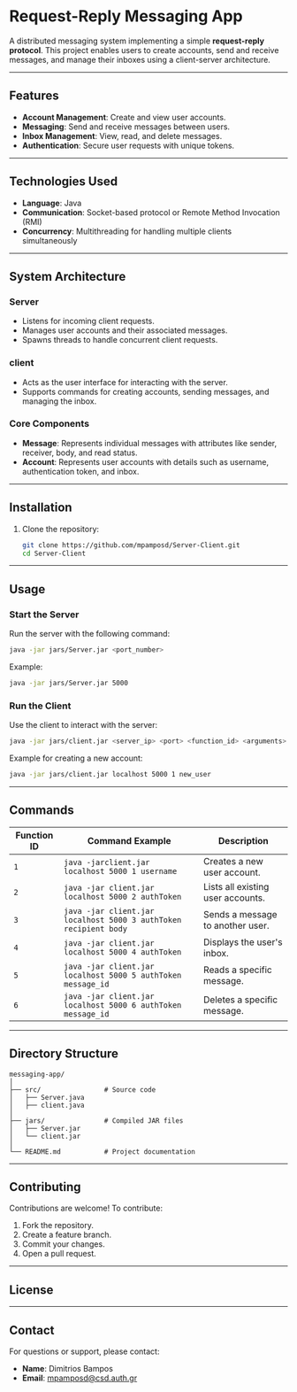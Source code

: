 # Request-Reply Messaging App

A distributed messaging system implementing a simple **request-reply protocol**. This project enables users to create accounts, send and receive messages, and manage their inboxes using a client-server architecture.

---

## Features

- **Account Management**: Create and view user accounts.
- **Messaging**: Send and receive messages between users.
- **Inbox Management**: View, read, and delete messages.
- **Authentication**: Secure user requests with unique tokens.

---

## Technologies Used

- **Language**: Java
- **Communication**: Socket-based protocol or Remote Method Invocation (RMI)
- **Concurrency**: Multithreading for handling multiple clients simultaneously

---

## System Architecture

### Server
- Listens for incoming client requests.
- Manages user accounts and their associated messages.
- Spawns threads to handle concurrent client requests.

### client
- Acts as the user interface for interacting with the server.
- Supports commands for creating accounts, sending messages, and managing the inbox.

### Core Components
- **Message**: Represents individual messages with attributes like sender, receiver, body, and read status.
- **Account**: Represents user accounts with details such as username, authentication token, and inbox.

---

## Installation

1. Clone the repository:
   ```bash
   git clone https://github.com/mpamposd/Server-Client.git
   cd Server-Client
   ```
---

## Usage

### Start the Server
Run the server with the following command:
```bash
java -jar jars/Server.jar <port_number>
```
Example:
```bash
java -jar jars/Server.jar 5000
```

### Run the Client
Use the client to interact with the server:
```bash
java -jar jars/client.jar <server_ip> <port> <function_id> <arguments>
```
Example for creating a new account:
```bash
java -jar jars/client.jar localhost 5000 1 new_user
```

---

## Commands

| Function ID | Command Example                                             | Description                              |
|-------------|-------------------------------------------------------------|------------------------------------------|
| `1`         | `java -jarclient.jar localhost 5000 1 username`                 | Creates a new user account.          |
| `2`         | `java -jar client.jar localhost 5000 2 authToken`               | Lists all existing user accounts.    |
| `3`         | `java -jar client.jar localhost 5000 3 authToken recipient body`| Sends a message to another user.     |
| `4`         | `java -jar client.jar localhost 5000 4 authToken`               | Displays the user's inbox.           |
| `5`         | `java -jar client.jar localhost 5000 5 authToken message_id`    | Reads a specific message.            |
| `6`         | `java -jar client.jar localhost 5000 6 authToken message_id`    | Deletes a specific message.          |

---

## Directory Structure

```
messaging-app/
│
├── src/                # Source code
│   ├── Server.java
│   ├── client.java
│
├── jars/               # Compiled JAR files
│   ├── Server.jar
│   └── client.jar
│
└── README.md           # Project documentation
```

---

## Contributing

Contributions are welcome! To contribute:
1. Fork the repository.
2. Create a feature branch.
3. Commit your changes.
4. Open a pull request.

---

## License


---

## Contact

For questions or support, please contact:
- **Name**: Dimitrios Bampos
- **Email**: mpamposd@csd.auth.gr

